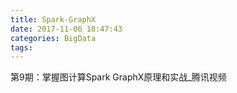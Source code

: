 ```yaml
---
title: Spark-GraphX
date: 2017-11-06 18:47:43
categories: BigData
tags:
---
```


第9期：掌握图计算Spark GraphX原理和实战_腾讯视频


